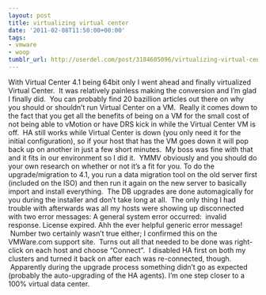 ```yaml
---
layout: post
title: virtualizing virtual center
date: '2011-02-08T11:50:00+00:00'
tags:
- vmware
- woop
tumblr_url: http://userdel.com/post/3184605096/virtualizing-virtual-center
---
```

With Virtual Center 4.1 being 64bit only I went ahead and finally virtualized Virtual Center.  It was relatively painless making the conversion and I’m glad I finally did.  You can probably find 20 bazillion articles out there on why you should or shouldn’t run Virtual Center on a VM.  Really it comes down to the fact that you get all the benefits of being on a VM for the small cost of not being able to vMotion or have DRS kick in while the Virtual Center VM is off.  HA still works while Virtual Center is down (you only need it for the initial configuration), so if your host that has the VM goes down it will pop back up on another in just a few short minutes.  My boss was fine with that and it fits in our environment so I did it.  YMMV obviously and you should do your own research on whether or not it’s a fit for you.
To do the upgrade/migration to 4.1, you run a data migration tool on the old server first (included on the ISO) and then run it again on the new server to basically import and install everything.  The DB upgrades are done automagically for you during the installer and don’t take long at all.  The only thing I had trouble with afterwards was all my hosts were showing up disconnected with two error messages:
A general system error occurred:  invalid response.
License expired.
Ahh the ever helpful generic error message!  Number two certainly wasn’t true either; I confirmed this on the VMWare.com support site.  Turns out all that needed to be done was right-click on each host and choose “Connect”.  I disabled HA first on both my clusters and turned it back on after each was re-connected, though.  Apparently during the upgrade process something didn’t go as expected (probably the auto-upgrading of the HA agents).
I’m one step closer to a 100% virtual data center.
